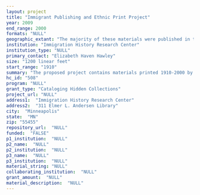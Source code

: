 ```yaml
--- 
layout: project 
title: "Immigrant Publishing and Ethnic Print Project"
year: 2009
end_range: 2000
formats: "NULL"
geographic_extant: "The majority of these materials were published in the United States."
institution: "Immigration History Research Center"
institution_type: "NULL"
primary_contact: "Elizabeth Haven Hawley"
size: "1200 linear feet"
start_range: "1910"
summary: "The proposed project contains materials printed 1910-2000 by 20th-century immigrants to the United States and international publications dealing with US immigration. Most materials date from 1920 to 1970 and represent published output by groups from Southern, Central, and Eastern Europe (including post-World War II displaced persons), Finland, and the Near East. These areas are core strengths of the IHRC’s collections, which also include archival and published materials from late 20th-century refugee groups and immigrants from Africa, Southeast Asia, and former Soviet territories. The IHRC has extensive print donated by individuals and community organizations to supplement and expand the Centers’s collections of immigration history monographs, ethnic newspapers, serials, kalendars, and jubilee albums. The Immigrant Publishing and Ethnic Print Project has been developed to group together primarily monographs and rare serials for which there is no researcher access. The project encompasses nearly 350 distinct units of materials in languages from Albanian to Yiddish, representing one-time and ongoing donations of materials from scholars, individuals, ethnic libraries and other community sources. Many groups of print are related to IHRC archival donations, but retention decisions have not yet been made for this print."
hc_id: "508"
program: "NULL"
grant_type: "Cataloging Hidden Collections"
project_url: "NULL"
address1:  "Immigration History Research Center"
address2:  "311 Elmer L. Andersen Library"
city:  "Minneapolis"
state:  "MN"
zip: "55455"
repository_url:  "NULL"
funded:  "FALSE"
p1_institution:  "NULL"
p2_name:  "NULL"
p2_institution:  "NULL"
p3_name:  "NULL"
p3_institution:  "NULL"
material_string: "NULL"
collaborating_institution:  "NULL"
grant_amount:  "NULL"
material_description:  "NULL"
---
```

